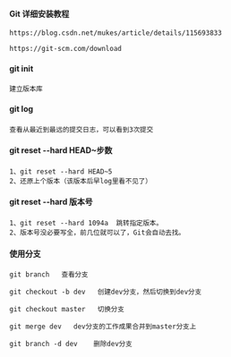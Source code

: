 #### Git 详细安装教程

    https://blog.csdn.net/mukes/article/details/115693833

    https://git-scm.com/download

#### git init

    建立版本库

#### git log

    查看从最近到最远的提交日志，可以看到3次提交

#### git reset --hard HEAD~步数

    1、git reset --hard HEAD~5
    2、还原上个版本（该版本后早log里看不见了）

#### git reset --hard 版本号

    1、git reset --hard 1094a  跳转指定版本。
    2、版本号没必要写全，前几位就可以了，Git会自动去找。

#### 使用分支

    git branch   查看分支

    git checkout -b dev   创建dev分支，然后切换到dev分支

    git checkout master   切换分支

    git merge dev   dev分支的工作成果合并到master分支上

    git branch -d dev    删除dev分支

